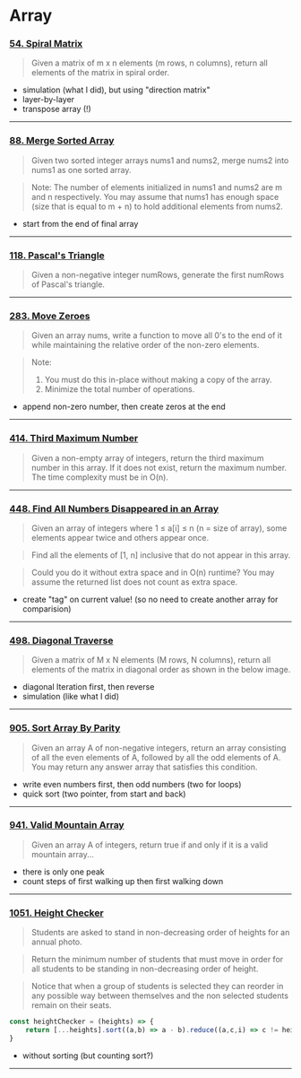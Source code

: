 # Array

### [54. Spiral Matrix](https://leetcode.com/problems/spiral-matrix/)
> Given a matrix of m x n elements (m rows, n columns), return all elements of the matrix in spiral order.

* simulation (what I did), but using "direction matrix"
* layer-by-layer
* transpose array (!)

***
### [88. Merge Sorted Array](https://leetcode.com/problems/merge-sorted-array/)

> Given two sorted integer arrays nums1 and nums2, merge nums2 into nums1 as one sorted array.

> Note: The number of elements initialized in nums1 and nums2 are m and n respectively.
You may assume that nums1 has enough space (size that is equal to m + n) to hold additional elements from nums2.

* start from the end of final array
***

### [118. Pascal's Triangle](https://leetcode.com/problems/pascals-triangle/)
> Given a non-negative integer numRows, generate the first numRows of Pascal's triangle.

***
### [283. Move Zeroes](https://leetcode.com/problems/move-zeroes/)

> Given an array nums, write a function to move all 0's to the end of it while maintaining the relative order of the non-zero elements.

> Note:
> 1. You must do this in-place without making a copy of the array.
> 2. Minimize the total number of operations.

* append non-zero number, then create zeros at the end
***
### [414. Third Maximum Number](https://leetcode.com/problems/third-maximum-number/)

> Given a non-empty array of integers, return the third maximum number in this array. If it does not exist, return the maximum number. The time complexity must be in O(n).

***
### [448. Find All Numbers Disappeared in an Array](https://leetcode.com/problems/find-all-numbers-disappeared-in-an-array/)

> Given an array of integers where 1 ≤ a[i] ≤ n (n = size of array), some elements appear twice and others appear once.

> Find all the elements of [1, n] inclusive that do not appear in this array.

> Could you do it without extra space and in O(n) runtime? You may assume the returned list does not count as extra space.

* create "tag" on current value! (so no need to create another array for comparision)

***
### [498. Diagonal Traverse](https://leetcode.com/problems/diagonal-traverse/)

> Given a matrix of M x N elements (M rows, N columns), return all elements of the matrix in diagonal order as shown in the below image.

* diagonal Iteration first, then reverse
* simulation (like what I did)

***
### [905. Sort Array By Parity](https://leetcode.com/problems/sort-array-by-parity/)

> Given an array A of non-negative integers, return an array consisting of all the even elements of A, followed by all the odd elements of A. You may return any answer array that satisfies this condition.

* write even numbers first, then odd numbers (two for loops)
* quick sort (two pointer, from start and back)

***
### [941. Valid Mountain Array](https://leetcode.com/problems/valid-mountain-array/)

> Given an array A of integers, return true if and only if it is a valid mountain array...

* there is only one peak
* count steps of first walking up then first walking down
***
### [1051. Height Checker](https://leetcode.com/problems/height-checker/)

> Students are asked to stand in non-decreasing order of heights for an annual photo.

> Return the minimum number of students that must move in order for all students to be standing in non-decreasing order of height.

> Notice that when a group of students is selected they can reorder in any possible way between themselves and the non selected students remain on their seats.

```js
const heightChecker = (heights) => {
    return [...heights].sort((a,b) => a - b).reduce((a,c,i) => c != heights[i] ? a+1 : a,0)
}
```
* without sorting (but counting sort?)

***
